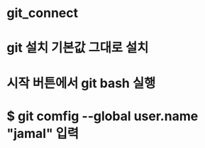 # git_connect

# git 설치 기본값 그대로 설치
# 시작 버튼에서 git bash 실행
# $ git comfig --global user.name "jamal" 입력
# 
